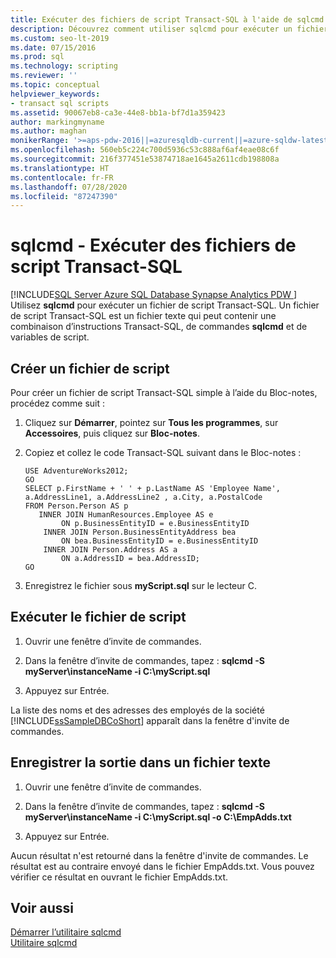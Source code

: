 ```yaml
---
title: Exécuter des fichiers de script Transact-SQL à l'aide de sqlcmd
description: Découvrez comment utiliser sqlcmd pour exécuter un fichier de script Transact-SQL. Ce fichier peut contenir des instructions Transact-SQL, des commandes sqlcmd et des variables de script.
ms.custom: seo-lt-2019
ms.date: 07/15/2016
ms.prod: sql
ms.technology: scripting
ms.reviewer: ''
ms.topic: conceptual
helpviewer_keywords:
- transact sql scripts
ms.assetid: 90067eb8-ca3e-44e8-bb1a-bf7d1a359423
author: markingmyname
ms.author: maghan
monikerRange: '>=aps-pdw-2016||=azuresqldb-current||=azure-sqldw-latest||>=sql-server-2016||=sqlallproducts-allversions||>=sql-server-linux-2017||=azuresqldb-mi-current'
ms.openlocfilehash: 560eb5c224c700d5936c53c888af6af4eae08c6f
ms.sourcegitcommit: 216f377451e53874718ae1645a2611cdb198808a
ms.translationtype: HT
ms.contentlocale: fr-FR
ms.lasthandoff: 07/28/2020
ms.locfileid: "87247390"
---
```

# <a name="sqlcmd---run-transact-sql-script-files"></a>sqlcmd - Exécuter des fichiers de script Transact-SQL
[!INCLUDE[SQL Server Azure SQL Database Synapse Analytics PDW ](../../includes/applies-to-version/sql-asdb-asdbmi-asa-pdw.md)]
 Utilisez **sqlcmd** pour exécuter un fichier de script Transact-SQL. Un fichier de script Transact-SQL est un fichier texte qui peut contenir une combinaison d’instructions Transact-SQL, de commandes **sqlcmd** et de variables de script.  

## <a name="create-a-script-file"></a>Créer un fichier de script  
 Pour créer un fichier de script Transact-SQL simple à l’aide du Bloc-notes, procédez comme suit :  
  
1.  Cliquez sur **Démarrer**, pointez sur **Tous les programmes**, sur **Accessoires**, puis cliquez sur **Bloc-notes**.  
  
2.  Copiez et collez le code Transact-SQL suivant dans le Bloc-notes :  
  
    ```  
    USE AdventureWorks2012;  
    GO  
    SELECT p.FirstName + ' ' + p.LastName AS 'Employee Name',  
    a.AddressLine1, a.AddressLine2 , a.City, a.PostalCode   
    FROM Person.Person AS p   
       INNER JOIN HumanResources.Employee AS e   
            ON p.BusinessEntityID = e.BusinessEntityID  
        INNER JOIN Person.BusinessEntityAddress bea   
            ON bea.BusinessEntityID = e.BusinessEntityID  
        INNER JOIN Person.Address AS a   
            ON a.AddressID = bea.AddressID;  
    GO  
    ```  
  
3.  Enregistrez le fichier sous **myScript.sql** sur le lecteur C.  
  
## <a name="run-the-script-file"></a>Exécuter le fichier de script  
  
1.  Ouvrir une fenêtre d’invite de commandes.  
  
2.  Dans la fenêtre d’invite de commandes, tapez : **sqlcmd -S myServer\instanceName -i C:\myScript.sql**  
  
3.  Appuyez sur Entrée.  
  
 La liste des noms et des adresses des employés de la société [!INCLUDE[ssSampleDBCoShort](../../includes/sssampledbcoshort-md.md)] apparaît dans la fenêtre d'invite de commandes.  

## <a name="save-the-output-to-a-text-file"></a>Enregistrer la sortie dans un fichier texte
  
1.  Ouvrir une fenêtre d’invite de commandes.  
  
2.  Dans la fenêtre d’invite de commandes, tapez : **sqlcmd -S myServer\instanceName -i C:\myScript.sql -o C:\EmpAdds.txt**  
  
3.  Appuyez sur Entrée.  
  
 Aucun résultat n'est retourné dans la fenêtre d'invite de commandes. Le résultat est au contraire envoyé dans le fichier EmpAdds.txt. Vous pouvez vérifier ce résultat en ouvrant le fichier EmpAdds.txt.  
  
## <a name="see-also"></a>Voir aussi  
 [Démarrer l’utilitaire sqlcmd](../../relational-databases/scripting/sqlcmd-start-the-utility.md)   
 [Utilitaire sqlcmd](../../tools/sqlcmd-utility.md)  
  
  
